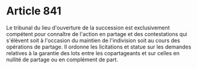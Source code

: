 # Article 841

Le tribunal du lieu d'ouverture de la succession est exclusivement compétent pour connaître de l'action en partage et des contestations qui s'élèvent soit à l'occasion du maintien de l'indivision soit au cours des opérations de partage. Il ordonne les licitations et statue sur les demandes relatives à la garantie des lots entre les copartageants et sur celles en nullité de partage ou en complément de part.
